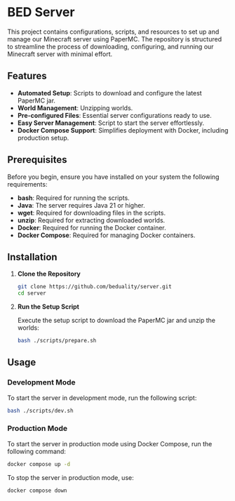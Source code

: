 # BED Server

This project contains configurations, scripts, and resources to set up and manage our Minecraft server using PaperMC. The repository is structured to streamline the process of downloading, configuring, and running our Minecraft server with minimal effort.

## Features

- **Automated Setup**: Scripts to download and configure the latest PaperMC jar.
- **World Management**: Unzipping worlds.
- **Pre-configured Files**: Essential server configurations ready to use.
- **Easy Server Management**: Script to start the server effortlessly.
- **Docker Compose Support**: Simplifies deployment with Docker, including production setup.

## Prerequisites

Before you begin, ensure you have installed on your system the following requirements:

- **bash**: Required for running the scripts.
- **Java**: The server requires Java 21 or higher.
- **wget**: Required for downloading files in the scripts.
- **unzip**: Required for extracting downloaded worlds.
- **Docker**: Required for running the Docker container.
- **Docker Compose**: Required for managing Docker containers.

## Installation

1. **Clone the Repository**

    ```bash
    git clone https://github.com/beduality/server.git
    cd server
    ```

2. **Run the Setup Script**

    Execute the setup script to download the PaperMC jar and unzip the worlds:

    ```bash
    bash ./scripts/prepare.sh
    ```

## Usage

### Development Mode

To start the server in development mode, run the following script:

```bash
bash ./scripts/dev.sh
```

### Production Mode

To start the server in production mode using Docker Compose, run the following command:

```bash
docker compose up -d
```

To stop the server in production mode, use:

```bash
docker compose down
```
